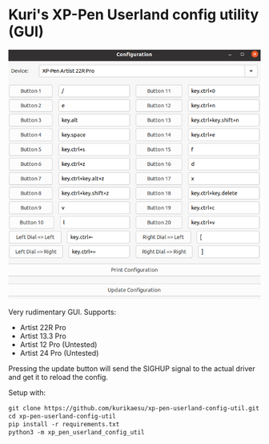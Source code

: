 # Kuri's XP-Pen Userland config utility (GUI)

<img src="data/Artist22RProConfig.png">

Very rudimentary GUI.
Supports:
- Artist 22R Pro
- Artist 13.3 Pro
- Artist 12 Pro (Untested)
- Artist 24 Pro (Untested)

Pressing the update button will send the SIGHUP signal to the actual driver and get it to reload the config.

Setup with:
```
git clone https://github.com/kurikaesu/xp-pen-userland-config-util.git
cd xp-pen-userland-config-util
pip install -r requirements.txt
python3 -m xp_pen_userland_config_util
```
